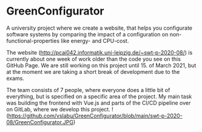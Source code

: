 # GreenConfigurator
A university project where we create a website, that helps you configurate software systems by comparing the impact of a configuration on non-functional-properties like energy- and CPU-cost.

The website (http://pcai042.informatik.uni-leipzig.de/~swt-p-2020-08/) is currently about one week of work older than the code you see on this GitHub Page. We are still working on this project until 15. of March 2021, but at the moment we are taking a short break of development due to the exams.

The team consists of 7 people, where everyone does a little bit of everything, but is specified on a specific area of the project. My main task was building the frontend with Vue.js and parts of the CI/CD pipeline over on GitLab, where we develop this project.
!(https://github.com/vslabu/GreenConfigurator/blob/main/swt-p-2020-08/GreenConfigurator.JPG)
